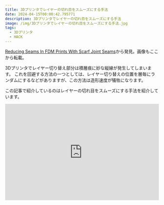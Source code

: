 ```yaml
---
title: 3Dプリンタでレイヤーの切れ目をスムーズにする手法
date: 2024-04-15T00:00:42.795771
description: 3Dプリンタでレイヤーの切れ目をスムーズにする手法
image: /img/3Dプリンタでレイヤーの切れ目をスムーズにする手法.jpg
tags:
  - 3Dプリンタ
  - HACK
---
```

[Reducing Seams In FDM Prints With Scarf Joint Seams](https://hackaday.com/2024/03/11/reducing-seams-in-fdm-prints-with-scarf-joint-seams/)から発見。画像もここから転載。

3Dプリンタでレイヤー切り替え部分は積層痕に妙な縦線が発生してしまいます。
これを回避する方法の一つとしては、レイヤー切り替えの位置を層毎にランダムにするなどがありますが、この方法は造形速度が犠牲になります。

この記事で紹介しているのはレイヤーの切れ目をスムーズにする手法を紹介しています。


<iframe width="100%" height="315" src="https://www.youtube.com/embed/vl0FT339jfc" title="YouTube video player" frameborder="0" allow="accelerometer; autoplay; clipboard-write; encrypted-media; gyroscope; picture-in-picture" allowfullscreen></iframe>

